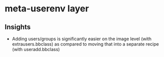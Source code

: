 # meta-userenv layer

## Insights

- Adding users/groups is significantly easier on the image level (with extrausers.bbclass) as 
  compared to moving that into a separate recipe (with useradd.bbclass)